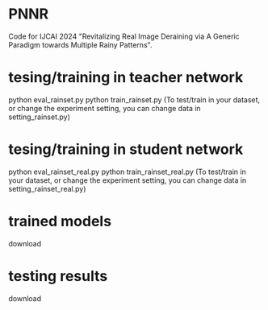 # PNNR
Code for IJCAI 2024 "Revitalizing Real Image Deraining via A Generic Paradigm towards Multiple Rainy Patterns".

# tesing/training in teacher network
python eval_rainset.py
python train_rainset.py
(To test/train in your dataset, or change the experiment setting, you can change data in setting_rainset.py)

# tesing/training in student network
python eval_rainset_real.py
python train_rainset_real.py
(To test/train in your dataset, or change the experiment setting, you can change data in setting_rainset_real.py)

# trained models
download

# testing results
download


